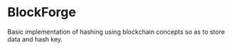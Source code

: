 # BlockForge
Basic implementation of hashing using blockchain concepts so as to store data and hash key.
